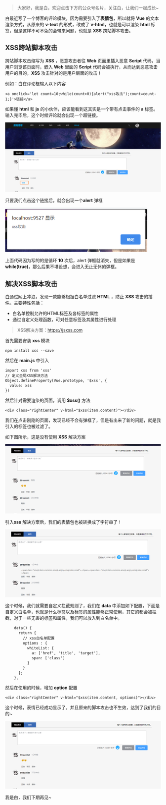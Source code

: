 > 大家好，我是白，欢迎点击下方的公众号名片，关注白，让我们一起成长~

白最近写了一个博客的评论模块，因为需要引入了**表情包**，所以就将 **Vue** 的文本渲染方式，从原来的 **v-text** 的形式，改成了 **v-html**，也就是可以渲染 **html** 标签，但是这样不可不免的会带来问题，也就是 **XSS** 跨站脚本攻击。

## XSS跨站脚本攻击

跨站脚本攻击缩写为 **XSS** ，恶意攻击者往 **Web** 页面里插入恶意 **Script** 代码，当用户浏览该页面时，嵌入 **Web** 里面的 **Script** 代码会被执行，从而达到恶意攻击用户的目的，**XSS** 攻击针对的是用户层面的攻击！

例如：白在评论框输入以下内容

```
<a onclick='let count=10;while(count>0){alert("xss攻击");count=count-1;}'>链接</a>
```

如果懂 **html** 和 **js** 的小伙伴，应该能看到这其实是一个带有点击事件的 **a** 标签。输入完毕后，这个时候评论就会出现一个超链接。

![伪装隐蔽的xss脚本攻击](images/image-20200430090311752.png)

只要我们点击这个链接后，就会出现一个**alert** 弹框

![点击后出现弹框](images/image-20200430090351946.png)

上面代码因为写的的是循环 **10** 次后，alert 弹框就消失，但是如果是 **while(true)**，那么后果不堪设想，会进入无止无休的弹框。

## 解决XSS脚本攻击

白通过网上冲浪，发现一款能够根据白名单过滤 **HTML** ，防止 **XSS** 攻击的插件。主要特性包括：

- 白名单控制允许的HTML标签及各标签的属性
- 通过自定义处理函数，可对任意标签及其属性进行处理

> XSS解决方案：https://jsxss.com

首先需要安装 **xss** 模块

```
npm install xss --save
```

然后在 **main.js** 中引入

```
import xss from 'xss'
// 定义全局XSS解决方法
Object.defineProperty(Vue.prototype, '$xss', {
  value: xss
})
```

然后针对需要渲染的页面，调用 **$xss()** 方法

```
<div class="rightCenter" v-html="$xss(item.content)"></div>
```

我们在点击刚刚的页面，发现已经不会有弹框了，但是有出来了新的问题，就是我引入的标签也被过滤了。

如下图所示，这是没有使用 **XSS** 解决方案

![未使用XSS解决方案](images/image-20200430092519608.png)

引入**xss** 解决方案后，我们的表情包也被转换成了字符串了！

![使用XSS解决方案](images/image-20200430092619240.png)

这个时候，我们就需要自定义拦截规则了，我们在 **data** 中添加如下配置，下面是自定义白名单，也就是什么标签以及标签的属性能够正常使用，其它的都会被拦截，对于一些无害的标签和属性，我们可以放入到白名单中。

```
    data() {
      return {
        // xss白名单配置
        options : {
          whiteList: {
            a: ['href', 'title', 'target'],
            span: ['class']
          }
        }
      };
    },
```

然后在使用的时候，增加 **option** 配置

```
<div class="rightCenter" v-html="$xss(item.content, options)"></div>
```

这个时候，表情已经成功显示了，并且原来的脚本攻击也不生效，达到了我们的目的~

![](images/image-20200430092858561.png)

我是白，我们下期再见~
